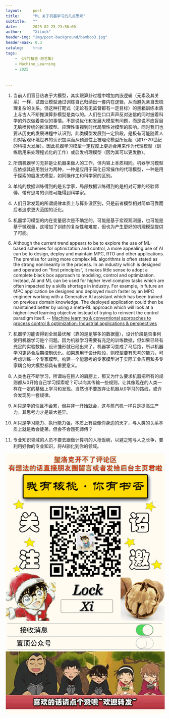 ```yaml
---
layout:     post
title:      "ML 关于机器学习的几点思考"
subtitle:   ""
date:       2025-02-25 23:50:00
author:     "XiLock"
header-img: "img/post-background/bamboo3.jpg"
header-mask: 0.3
catalog:    true
tags:
    - 《斤竹精舍·游艺集》
    - Machine_Learning 
    - 2025


---
```


1. 当前人们盲目热衷于大模型，其实跟算卦过程中增加内嵌逻辑（元素及其关系）一样，试图让模型通过训练自己归纳出一套内在逻辑，从而避免亲自去梳理复杂的关系。但这种打靶式（无论有无监督都有一定目标）的黑箱训练本质上与古人不断推演算卦模型是类似的。人们在口口声声反对迷信的同时披着科学的外衣做着类似的事情。不是说优化和发展大模型有问题，而是说不应盲目无脑喷传统的推演模型。应理性审视到时代局限性对模型的影响。同时我们也要从历史的发展进程中认识到，此类模型发展到一定阶段，是极有可能随着人们对客观环境世界的认识加深而从预测性上被理论模型所反超（如17-20世纪的科技大发展）。因此机器学习模型一定程度上更适合用来作为代理模型（训练后用来处理程式化的工作）或启发机理模型（因为其可以更发散）。

1. 所谓机器学习无非是让机器来做人的工作，但内容上本质相同。机器学习模型应依据其应用划分为两种，一种是应用于简化日常操作的代理模型，一种是用于探索的启发式模型，如同操作工和科学家的区别。
1. 单纯的数据训练得到的是玄学家，局部数据训练得到的是相对可靠的经验师傅，带有思考的训练可能得到科学家。
1. 人们日常发现的所谓规律本质上与算卦没区别，只是前者模型相对简单可靠而后者追求更大范围的泛化。
1. 机器学习模型的内在变量层次是不确定的，可能是基于宏观观测量，也可能是基于微观量，这增加了训练的复杂性和难度，但也为产生更好的机理模型提供了可能。
1. Although the current trend appears to be to explore the use of ML-based schemes for optimization and control, a more appealing use of AI can be to design, deploy and maintain MPC, RTO and other applications. The premise for using more complex ML algorithms is often stated as the strong nonlinearity in the process. In an industry which is designed and operated on “first principles”, it makes little sense to adopt a complete black box approach to modeling, control and optimization. Instead, AI and ML can be used for higher level complex tasks which are often impacted by a skills shortage in industry. For example, in future an MPC application be designed and deployed much faster by an MPC engineer working with a Generative AI assistant which has been trained on previous domain knowledge. The deployed application could then be maintained better by using a meta-RL approach which will look at a higher-level learning objective instead of trying to reinvent the control paradigm itself. -- [Machine learning & conventional approaches to process control & optimization: Industrial applications & perspectives](https://www.sciencedirect.com/science/article/pii/S0098135424002072)
1. 机器学习能否得到全局最优解（靠的是足够多的数据量），设计阶段是否事何使用机器学习是个问题。因为机器学习需要有充足的训练数据，但如果已经有充足的实验数据，设计雏形就已经出来了，机器学习变成了马后炮，所以机器学习更适合后期控制优化。如果想用于设计阶段，则模型要有思考的能力，可考虑训练一个专家模型。构建一个能思考的专家模型对于实际工业应用和多专家耦合的大模型都具有重要意义。
1. 人类也在不断学习，所谓站在巨人的肩膀上，那又为什么要求机器把所有的规则都从0开始自己学习探索呢？可以向其传输一些规则，让其像现在的人类一样在一定的基础上学习和发现。当然也不要放弃让机器从0学习的路线，或许会发现另一套规律。
1. AI只是学的快且不会累，但并非一开始就会，这与蒸汽机一样只是提高生产力。其思考力才是最大差异。
1. AI只是学习能力、执行能力强，本质上有些像你身边的天才，与人类的关系本质上就是教会徒弟，但会不会饿死师傅？
1. 专业知识领域的人员不要去跟做计算机的人抢饭碗，以避之短与人之长争，要利用好你的专业知识，将AI驯化到你的领域。


![](/img/wc-tail.GIF)
